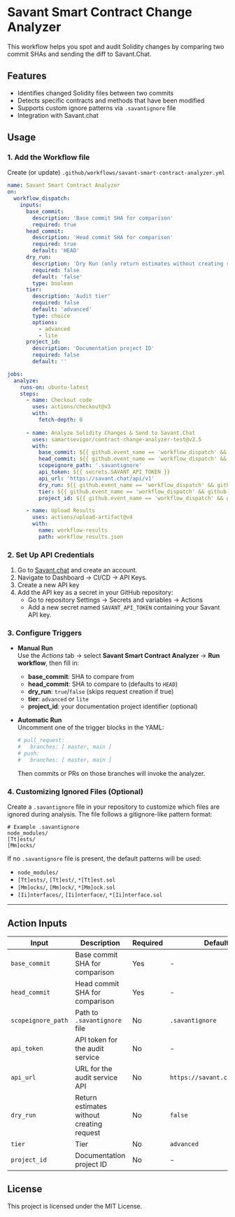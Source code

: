 # Savant Smart Contract Change Analyzer

This workflow helps you spot and audit Solidity changes by comparing two commit SHAs and sending the diff to Savant.Chat.

## Features

- Identifies changed Solidity files between two commits
- Detects specific contracts and methods that have been modified
- Supports custom ignore patterns via `.savantignore` file
- Integration with Savant.chat

## Usage

### 1. Add the Workflow file

Create (or update) `.github/workflows/savant-smart-contract-analyzer.yml`

```yaml
name: Savant Smart Contract Analyzer
on:
  workflow_dispatch:
    inputs:
      base_commit:
        description: 'Base commit SHA for comparison'
        required: true
      head_commit:
        description: 'Head commit SHA for comparison'
        required: true
        default: 'HEAD'
      dry_run:
        description: 'Dry Run (only return estimates without creating request)'
        required: false
        default: 'false'
        type: boolean
      tier:
        description: 'Audit tier'
        required: false
        default: 'advanced'
        type: choice
        options:
          - advanced
          - lite
      project_id:
        description: 'Documentation project ID'
        required: false
        default: ''

jobs:
  analyze:
    runs-on: ubuntu-latest
    steps:
      - name: Checkout code
        uses: actions/checkout@v3
        with:
          fetch-depth: 0
      
      - name: Analyze Solidity Changes & Send to Savant.Chat
        uses: samartsevigor/contract-change-analyzer-test@v2.5
        with:
          base_commit: ${{ github.event_name == 'workflow_dispatch' && github.event.inputs.base_commit || github.event_name == 'push' && github.event.before || github.event.pull_request.base.sha }}
          head_commit: ${{ github.event_name == 'workflow_dispatch' && github.event.inputs.head_commit || github.event_name == 'push' && github.sha || github.event.pull_request.head.sha }}
          scopeignore_path: '.savantignore'
          api_token: ${{ secrets.SAVANT_API_TOKEN }}
          api_url: 'https://savant.chat/api/v1'
          dry_run: ${{ github.event_name == 'workflow_dispatch' && github.event.inputs.dry_run || 'false' }}
          tier: ${{ github.event_name == 'workflow_dispatch' && github.event.inputs.tier || 'advanced' }}
          project_id: ${{ github.event_name == 'workflow_dispatch' && github.event.inputs.project_id || '' }}

      - name: Upload Results
        uses: actions/upload-artifact@v4
        with:
          name: workflow-results
          path: workflow_results.json 
```

### 2. Set Up API Credentials

1. Go to [Savant.chat](https://savant.chat) and create an account.
2. Navigate to Dashboard → CI/CD → API Keys.
3. Create a new API key
4. Add the API key as a secret in your GitHub repository:
   - Go to repository Settings → Secrets and variables → Actions
   - Add a new secret named `SAVANT_API_TOKEN` containing your Savant API key.

### 3. Configure Triggers

- **Manual Run**  
  Use the _Actions_ tab → select **Savant Smart Contract Analyzer** → **Run workflow**, then fill in:
  - **base_commit**: SHA to compare from
  - **head_commit**: SHA to compare to (defaults to `HEAD`)
  - **dry_run**: `true`/`false` (skips request creation if true)
  - **tier**: `advanced` or `lite`
  - **project_id**: your documentation project identifier (optional)

- **Automatic Run**  
  Uncomment one of the trigger blocks in the YAML:
  ```yaml
  # pull_request:
  #   branches: [ master, main ]
  # push:
  #   branches: [ master, main ]
  ```
  Then commits or PRs on those branches will invoke the analyzer.

### 4. Customizing Ignored Files (Optional)

Create a `.savantignore` file in your repository to customize which files are ignored during analysis. The file follows a gitignore-like pattern format:

```
# Example .savantignore
node_modules/
[Tt]ests/
[Mm]ocks/
```

If no `.savantignore` file is present, the default patterns will be used:

- `node_modules/`
- `[Tt]ests/`, `[Tt]est/`, `*[Tt]est.sol`
- `[Mm]ocks/`, `[Mm]ock/`, `*[Mm]ock.sol`
- `[Ii]nterfaces/`, `[Ii]nterface/`, `*[Ii]nterface.sol`

---

## Action Inputs

| Input | Description | Required | Default |
|-------|-------------|----------|---------|
| `base_commit` | Base commit SHA for comparison | Yes | - |
| `head_commit` | Head commit SHA for comparison | Yes | - |
| `scopeignore_path` | Path to `.savantignore` file | No | `.savantignore` |
| `api_token` | API token for the audit service | No | - |
| `api_url` | URL for the audit service API | No | `https://savant.chat/api/v1` |
| `dry_run` | Return estimates without creating request | No | `false` |
| `tier` | Tier | No | `advanced` |
| `project_id` | Documentation project ID | No | - |

## License

This project is licensed under the MIT License. 
